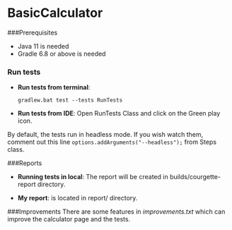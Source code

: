 # BasicCalculator

###Prerequisites
* Java 11 is needed
* Gradle 6.8 or above is needed

### Run tests

* **Run tests from terminal**:
  
  `gradlew.bat test --tests RunTests`
  

* **Run tests from IDE**: Open RunTests Class and click on the Green play icon.

By default, the tests run in headless mode. If you wish watch them, comment out this line 
`options.addArguments("--headless");` from Steps class.

###Reports
* **Running tests in local**:
The report will be created in builds/courgette-report directory.

* **My report**: is located in report/ directory.

###Improvements
There are some features in *improvements.txt* which can improve the calculator page and the tests.
  

